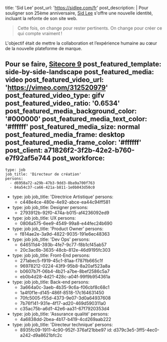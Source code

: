 title: 'Sid Lee'
post_url: 'https://sidlee.com/fr'
post_description: |
  Pour souligner son 25ème anniversaire, [Sid&nbsp;Lee](https://sidlee.com/fr) s'offre une nouvelle identité, incluant la refonte de son site&nbsp;web.
  > Cette fois, on change pour rester pertinents.
  On change pour créer ce qui compte vraiment&thinsp;!
  
  L'objectif était de mettre la collaboration et l’expérience humaine au cœur de la nouvelle plateforme de&nbsp;marque.
  
  Pour se faire, [Sitecore 9](https://dev.sitecore.net/)
post_featured_template: side-by-side-landscape
post_featured_media: video
post_featured_video_url: 'https://vimeo.com/312520979'
post_featured_video_type: gifv
post_featured_video_ratio: '0.6534'
post_featured_media_background_color: '#000000'
post_featured_media_text_color: '#ffffff'
post_featured_media_size: normal
post_featured_media_frame: desktop
post_featured_media_frame_color: '#ffffff'
post_client: a71826f2-3f2b-42e2-b760-e7f92af5e744
post_workforce:
  -
    type: job
    job_title: 'Directeur de création'
    persons:
      - d6958a72-a29b-47b3-9dd3-8ba9a700f763
      - 84a54c37-ca66-421a-b811-1e0b043d50c0
  -
    type: job
    job_title: 'Directrice Artistique'
    persons:
      - c448e4ce-480e-4e92-abce-ea44c94ff581
  -
    type: job
    job_title: Designer
    persons:
      - 2793912b-92f0-474a-b015-af4236092ed9
  -
    type: job
    job_title: UX
    persons:
      - 0806a575-6ee9-4549-99a8-e44fec24b690
  -
    type: job
    job_title: 'Product Owner'
    persons:
      - f814ae2e-3a9d-4822-9035-191e6ec48363
  -
    type: job
    job_title: 'Dev Ops'
    persons:
      - 646511d4-393b-4fe7-9c77-f8b1cf45ab57
      - 20c3ac6b-3635-48cb-812e-46d9195fc303
  -
    type: job
    job_title: Front-End
    persons:
      - 271abec5-f919-45c1-81aa-f787fb665c1f
      - 96978212-0224-43f9-95b8-8a20af523a8a
      - b0607b7f-06b4-4b21-a7be-8bef2586c5a7
      - eb0b4d28-4d21-428c-a04f-99f9b954361a
  -
    type: job
    job_title: Back-end
    persons:
      - 3a664a0c-3aeb-4b35-9c6a-f06cbf8c68c1
      - 1a4f0f1e-d145-486f-8518-17c164631450
      - 70fc5005-f55d-4373-9e07-3d0a64937608
      - 7b76f141-931e-4f17-ad20-469d590311a0
      - c35ac75b-a6d1-42e6-aa31-67f7920353d4
  -
    type: job
    job_title: 'Assurance qualité'
    persons:
      - 4a6838dd-2bea-4b17-b419-4cd269aab222
  -
    type: job
    job_title: 'Directeur technique'
    persons:
      - 8935fc09-1911-4c90-952f-376af21bbe97
id: d379c3e5-3ff5-4ec0-a242-d9a8621bfc2c
